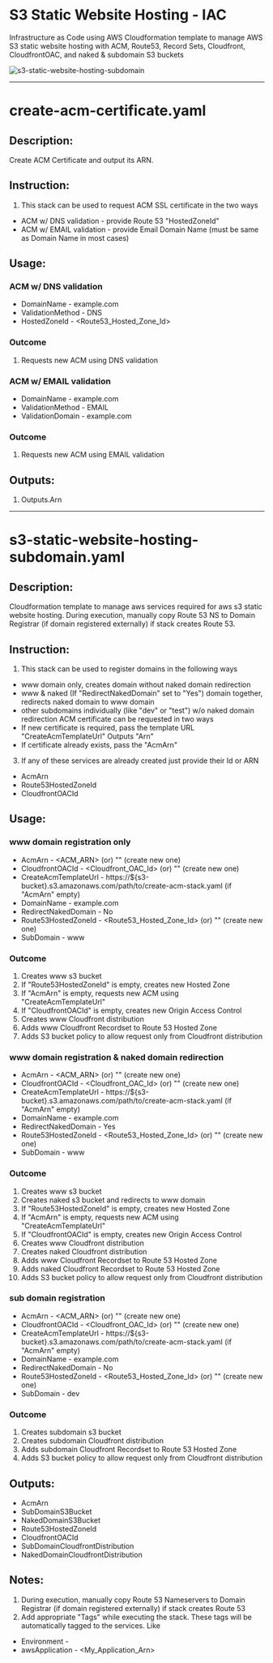 # S3 Static Website Hosting - IAC
Infrastructure as Code using AWS Cloudformation template to manage AWS S3 static website hosting with ACM, Route53, Record Sets, Cloudfront, CloudfrontOAC, and naked &amp; subdomain S3 buckets

![s3-static-website-hosting-subdomain](https://github.com/CodeWithKriz/s3-static-website-hosting-iac/assets/66562899/7fa71124-b0c4-4a76-9b7c-43f7a2c70c9f)

---

# create-acm-certificate.yaml
## Description:
Create ACM Certificate and output its ARN.

## Instruction:
1. This stack can be used to request ACM SSL certificate in the two ways
  * ACM w/ DNS validation - provide Route 53 "HostedZoneId"
  * ACM w/ EMAIL validation - provide Email Domain Name (must be same as Domain Name in most cases)

## Usage:
### ACM w/ DNS validation
* DomainName - example.com
* ValidationMethod - DNS
* HostedZoneId - <Route53_Hosted_Zone_Id>

### Outcome
1. Requests new ACM using DNS validation

### ACM w/ EMAIL validation
* DomainName - example.com
* ValidationMethod - EMAIL
* ValidationDomain - example.com

### Outcome
1. Requests new ACM using EMAIL validation

## Outputs:
1. Outputs.Arn

---

# s3-static-website-hosting-subdomain.yaml
## Description:
Cloudformation template to manage aws services required for aws s3 static website hosting.
During execution, manually copy Route 53 NS to Domain Registrar (if domain registered externally) if stack creates Route 53.

## Instruction:
1. This stack can be used to register domains in the following ways
  * www domain only, creates domain without naked domain redirection
  * www & naked (If "RedirectNakedDomain" set to "Yes") domain together, redirects naked domain to www domain
  * other subdomains individually (like "dev" or "test") w/o naked domain redirection
ACM certificate can be requested in two ways
  * If new certificate is required, pass the template URL "CreateAcmTemplateUrl" Outputs "Arn"
  * If certificate already exists, pass the "AcmArn"
3. If any of these services are already created just provide their Id or ARN
  * AcmArn
  * Route53HostedZoneId
  * CloudfrontOACId

## Usage:
### www domain registration only
* AcmArn - <ACM_ARN> (or) "" (create new one)
* CloudfrontOACId - <Cloudfront_OAC_Id> (or) "" (create new one)
* CreateAcmTemplateUrl - https://${s3-bucket}.s3.amazonaws.com/path/to/create-acm-stack.yaml (if "AcmArn" empty)
* DomainName - example.com
* RedirectNakedDomain - No
* Route53HostedZoneId - <Route53_Hosted_Zone_Id> (or) "" (create new one)
* SubDomain - www

### Outcome
1. Creates www s3 bucket
2. If "Route53HostedZoneId" is empty, creates new Hosted Zone
3. If "AcmArn" is empty, requests new ACM using "CreateAcmTemplateUrl"
4. If "CloudfrontOACId" is empty, creates new Origin Access Control
5. Creates www Cloudfront distribution
6. Adds www Cloudfront Recordset to Route 53 Hosted Zone
7. Adds S3 bucket policy to allow request only from Cloudfront distribution

### www domain registration & naked domain redirection
* AcmArn - <ACM_ARN> (or) "" (create new one)
* CloudfrontOACId - <Cloudfront_OAC_Id> (or) "" (create new one)
* CreateAcmTemplateUrl - https://${s3-bucket}.s3.amazonaws.com/path/to/create-acm-stack.yaml (if "AcmArn" empty)
* DomainName - example.com
* RedirectNakedDomain - Yes
* Route53HostedZoneId - <Route53_Hosted_Zone_Id> (or) "" (create new one)
* SubDomain - www

### Outcome
1. Creates www s3 bucket
2. Creates naked s3 bucket and redirects to www domain
3. If "Route53HostedZoneId" is empty, creates new Hosted Zone
4. If "AcmArn" is empty, requests new ACM using "CreateAcmTemplateUrl"
5. If "CloudfrontOACId" is empty, creates new Origin Access Control
6. Creates www Cloudfront distribution
7. Creates naked Cloudfront distribution
8. Adds www Cloudfront Recordset to Route 53 Hosted Zone
9. Adds naked Cloudfront Recordset to Route 53 Hosted Zone
10. Adds S3 bucket policy to allow request only from Cloudfront distribution

### sub domain registration
* AcmArn - <ACM_ARN> (or) "" (create new one)
* CloudfrontOACId - <Cloudfront_OAC_Id> (or) "" (create new one)
* CreateAcmTemplateUrl - https://${s3-bucket}.s3.amazonaws.com/path/to/create-acm-stack.yaml (if "AcmArn" empty)
* DomainName - example.com
* RedirectNakedDomain - No
* Route53HostedZoneId - <Route53_Hosted_Zone_Id> (or) "" (create new one)
* SubDomain - dev

### Outcome
1. Creates subdomain s3 bucket
2. Creates subdomain Cloudfront distribution
3. Adds subdomain Cloudfront Recordset to Route 53 Hosted Zone
4. Adds S3 bucket policy to allow request only from Cloudfront distribution

## Outputs:
* AcmArn
* SubDomainS3Bucket
* NakedDomainS3Bucket
* Route53HostedZoneId
* CloudfrontOACId
* SubDomainCloudfrontDistribution
* NakedDomainCloudfrontDistribution

## Notes:
1. During execution, manually copy Route 53 Nameservers to Domain Registrar (if domain registered externally) if stack creates Route 53
2. Add appropriate "Tags" while executing the stack. These tags will be automatically tagged to the services. Like
  * Environment - <Environment>
  * awsApplication - <My_Application_Arn>
